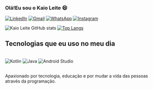 ### Olá!Eu sou o Kaio Leite 😄

[![LinkedIn](https://img.shields.io/badge/LinkedIn-0077B5?style=for-the-badge&logo=linkedin&logoColor=white)](https://www.linkedin.com/in/kaioleite/)
[![Gmail](https://img.shields.io/badge/Gmail-D14836?style=for-the-badge&logo=gmail&logoColor=white)](https://mail.google.com/mail/u/0/?tab=rm&ogbl#inbox)
[![WhatsApp](https://img.shields.io/badge/WhatsApp-25D366?style=for-the-badge&logo=whatsapp&logoColor=white)](https://contate.me/DesenvolvedorKaioLeite)
[![Instagram](https://img.shields.io/badge/Instagram-E4405F?style=for-the-badge&logo=instagram&logoColor=white)](https://www.instagram.com/dev.kaio/)


![Kaio Leite GitHub stats](https://github-readme-stats.vercel.app/api?username=Kaioleite&show_icons=true&theme=Default)
[![Top Langs](https://github-readme-stats.vercel.app/api/top-langs/?username=Kaioleite&layout=compact)](https://github.com/anuraghazra/github-readme-stats)

## Tecnologias que eu uso no meu dia
 
 <div style="display_block"><br/>
  <img align="center" alt="Kotlin" src="https://img.shields.io/badge/Kotlin-0095D5?&style=for-the-badge&logo=kotlin&logoColor=white"/>
  <img align="center" alt="Java" src="https://img.shields.io/badge/Java-ED8B00?style=for-the-badge&logo=java&logoColor=white"/>
 <img align="center" alt="Android Studio" src="https://img.shields.io/badge/Android-3DDC84?style=for-the-badge&logo=android&logoColor=white"/>
  </div><br/>
  
  Apaxionado por tecnologia, educação e por mudar a vida das pessoas através da programação.


